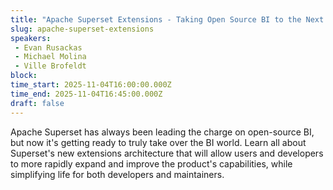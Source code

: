```yaml
---
title: "Apache Superset Extensions - Taking Open Source BI to the Next Level"
slug: apache-superset-extensions
speakers:
 - Evan Rusackas
 - Michael Molina
 - Ville Brofeldt
block: 
time_start: 2025-11-04T16:00:00.000Z
time_end: 2025-11-04T16:45:00.000Z
draft: false
---
```


Apache Superset has always been leading the charge on open-source BI, but now it's getting ready to truly take over the BI world. Learn all about Superset's new extensions architecture that will allow users and developers to more rapidly expand and improve the product's capabilities, while simplifying life for both developers and maintainers.
